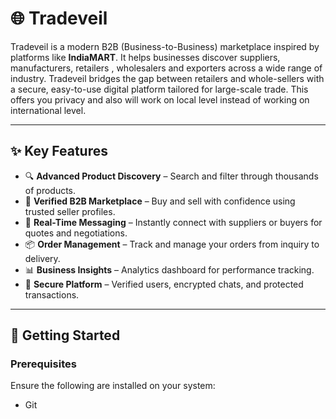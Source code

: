 # 🌐 Tradeveil

Tradeveil is a modern B2B (Business-to-Business) marketplace inspired by platforms like **IndiaMART**. It helps businesses discover suppliers, manufacturers, retailers , wholesalers and exporters across a wide range of industry. Tradeveil bridges the gap between retailers and whole-sellers with a secure, easy-to-use digital platform tailored for large-scale trade. This offers you privacy and also will work on local level instead of working on international level.

---

## ✨ Key Features

- 🔍 **Advanced Product Discovery** – Search and filter through thousands of products.
- 🏪 **Verified B2B Marketplace** – Buy and sell with confidence using trusted seller profiles.
- 💬 **Real-Time Messaging** – Instantly connect with suppliers or buyers for quotes and negotiations.
- 📦 **Order Management** – Track and manage your orders from inquiry to delivery.
- 📊 **Business Insights** – Analytics dashboard for performance tracking.
- 🔐 **Secure Platform** – Verified users, encrypted chats, and protected transactions.

---

## 🚀 Getting Started

### Prerequisites

Ensure the following are installed on your system:
- Git
